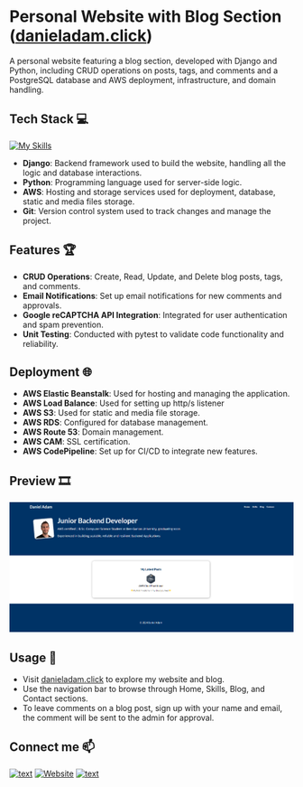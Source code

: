 # Personal Website with Blog Section ([danieladam.click](https://danieladam.click/))

A personal website featuring a blog section, developed with Django and Python, including CRUD operations on posts, tags, and comments and a PostgreSQL database
and AWS deployment, infrastructure, and domain handling. 


## Tech Stack 💻
[![My Skills](https://skillicons.dev/icons?i=django,py,aws,git)](https://skillicons.dev)

- **Django**: Backend framework used to build the website, handling all the logic and database interactions.
- **Python**: Programming language used for server-side logic.
- **AWS**: Hosting and storage services used for deployment, database, static and media files storage.
- **Git**: Version control system used to track changes and manage the project.

## Features 🏆
- **CRUD Operations**: Create, Read, Update, and Delete blog posts, tags, and comments.
- **Email Notifications**: Set up email notifications for new comments and approvals.
- **Google reCAPTCHA API Integration**: Integrated for user authentication and spam prevention.
- **Unit Testing**: Conducted with pytest to validate code functionality and reliability.

## Deployment 🌐
- **AWS Elastic Beanstalk**: Used for hosting and managing the application.
- **AWS Load Balance**: Used for setting up http/s listener
- **AWS S3**: Used for static and media file storage.
- **AWS RDS**: Configured for database management.
- **AWS Route 53**: Domain management.
- **AWS CAM**: SSL certification.
- **AWS CodePipeline**: Set up for CI/CD to integrate new features.

## Preview 🎞️

![Screenshot](blog/static/blog/images/screenshot.png)


## Usage 🎯
- Visit [danieladam.click](https://danieladam.click/) to explore my website and blog.
- Use the navigation bar to browse through Home, Skills, Blog, and Contact sections.
- To leave comments on a blog post, sign up with your name and email, the comment will be sent to the admin for approval.

## Connect me 📫
[![text](https://img.shields.io/badge/LinkedIn-0077B5?style=for-the-badge&logo=linkedin&logoColor=white)](https://www.linkedin.com/in/daniel-adam-backend-developer/)
[![Website](https://img.shields.io/badge/Website-grey?style=for-the-badge&url=https%3A%2F%2FMyWebsite)](https://danieladam.click/)
[![text](https://img.shields.io/badge/Gmail-D14836?style=for-the-badge&logo=gmail&logoColor=white)](mailto:danielyosef.adam@gmail.com)
